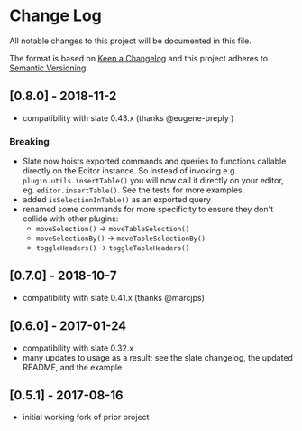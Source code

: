 # Change Log
All notable changes to this project will be documented in this file.

The format is based on [Keep a Changelog](http://keepachangelog.com/) and this project adheres to [Semantic Versioning](http://semver.org/).

## [0.8.0] - 2018-11-2

  - compatibility with slate 0.43.x (thanks @eugene-preply )

### Breaking
  - Slate now hoists exported commands and queries to functions callable directly on the Editor instance. So instead of invoking e.g. `plugin.utils.insertTable()` you will now call it directly on your editor, eg. `editor.insertTable()`. See the tests for more examples.
  - added `isSelectionInTable()` as an exported query
  - renamed some commands for more specificity to ensure they don't collide with other plugins:
    - `moveSelection()` -> `moveTableSelection()`
    - `moveSelectionBy()` -> `moveTableSelectionBy()`
    - `toggleHeaders()` -> `toggleTableHeaders()`

## [0.7.0] - 2018-10-7

  - compatibility with slate 0.41.x (thanks @marcjps)

## [0.6.0] - 2017-01-24

  - compatibility with slate 0.32.x
  - many updates to usage as a result; see the slate changelog, the updated README, and the example

## [0.5.1] - 2017-08-16
  
  - initial working fork of prior project
